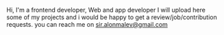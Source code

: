 Hi,
I'm a frontend developer,
Web and app developer
I will upload here some of my projects and i would be happy to get a review/job/contribution requests.
you can reach me on sir.alonmalev@gmail.com

<!---
sirmalev/sirmalev is a ✨ special ✨ repository because its `README.md` (this file) appears on your GitHub profile.
You can click the Preview link to take a look at your changes.
--->
